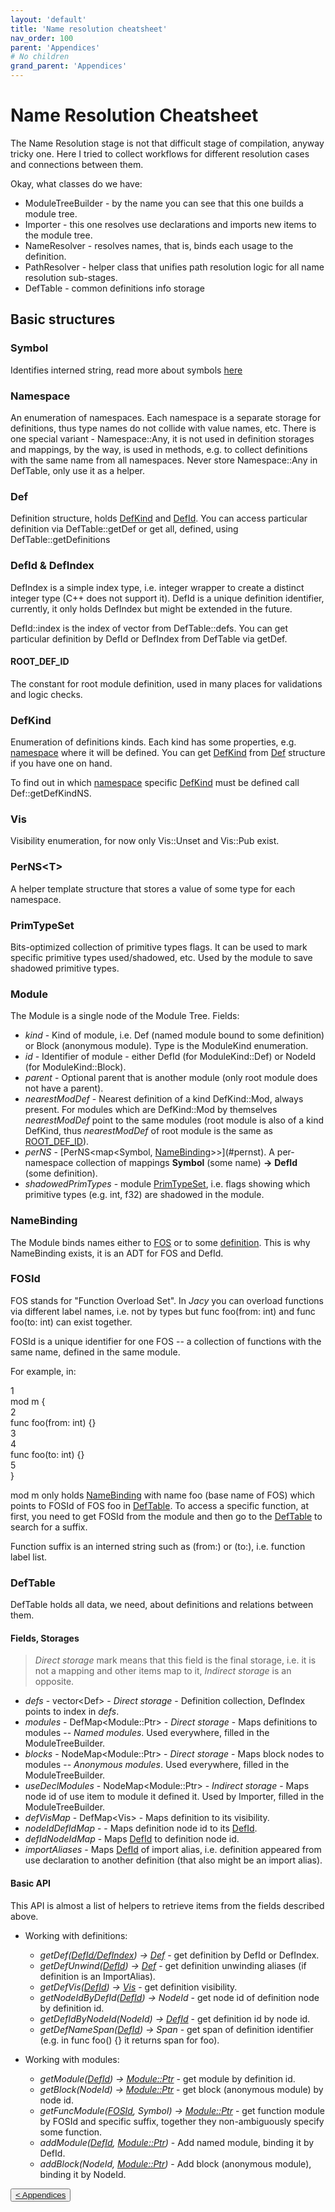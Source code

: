 ```yaml
---
layout: 'default'
title: 'Name resolution cheatsheet'
nav_order: 100
parent: 'Appendices'
# No children
grand_parent: 'Appendices'
---
```


# Name Resolution Cheatsheet

The Name Resolution stage is not that difficult stage of compilation, anyway tricky one.
Here I tried to collect workflows for different resolution cases and connections between them.

Okay, what classes do we have:

- <span class="inline-code highlight-jc hljs">ModuleTreeBuilder</span> - by the name you can see that this one builds a module tree.
- <span class="inline-code highlight-jc hljs">Importer</span> - this one resolves <span class="inline-code highlight-jc hljs"><span class="hljs-keyword">use</span></span> declarations and imports new items to the module tree.
- <span class="inline-code highlight-jc hljs">NameResolver</span> - resolves names, that is, binds each usage to the definition.
- <span class="inline-code highlight-jc hljs">PathResolver</span> - helper class that unifies path resolution logic for all name resolution sub-stages.
- <span class="inline-code highlight-jc hljs">DefTable</span> - common definitions info storage

## Basic structures

### <span class="inline-code highlight-jc hljs">Symbol</span>

Identifies interned string, read more about symbols [here](../code-docs/interning.md)

### <span class="inline-code highlight-jc hljs">Namespace</span>

An enumeration of namespaces. Each namespace is a separate storage for definitions, thus type names do not collide with value names, etc.
There is one special variant - <span class="inline-code highlight-jc hljs">Namespace::Any</span>, it is not used in definition storages and mappings, by the way, is used in methods, e.g. to collect definitions with the same name from all namespaces. Never store <span class="inline-code highlight-jc hljs">Namespace::Any</span> in <span class="inline-code highlight-jc hljs">DefTable</span>, only use it as a helper.

### <span class="inline-code highlight-jc hljs">Def</span>

Definition structure, holds [<span class="inline-code highlight-jc hljs">DefKind</span>](#defkind) and [<span class="inline-code highlight-jc hljs">DefId</span>](#defid-and-defindex). You can access particular definition via <span class="inline-code highlight-jc hljs">DefTable::getDef</span> or get all, defined, using <span class="inline-code highlight-jc hljs">DefTable::getDefinitions</span>

### <span class="inline-code highlight-jc hljs">DefId</span> & <span class="inline-code highlight-jc hljs">DefIndex</span>

<span class="inline-code highlight-jc hljs">DefIndex</span> is a simple index type, i.e. integer wrapper to create a distinct integer type (C++ does not support it).
<span class="inline-code highlight-jc hljs">DefId</span> is a unique definition identifier, currently, it only holds <span class="inline-code highlight-jc hljs">DefIndex</span> but might be extended in the future.

<span class="inline-code highlight-jc hljs">DefId::index</span> is the index of vector from <span class="inline-code highlight-jc hljs">DefTable::defs</span>. You can get particular definition by <span class="inline-code highlight-jc hljs">DefId</span> or <span class="inline-code highlight-jc hljs">DefIndex</span> from <span class="inline-code highlight-jc hljs">DefTable</span> via <span class="inline-code highlight-jc hljs">getDef</span>.

#### <span class="inline-code highlight-jc hljs">ROOT_DEF_ID</span>

The constant for root module definition, used in many places for validations and logic checks.

### <span class="inline-code highlight-jc hljs">DefKind</span>

Enumeration of definitions kinds. Each kind has some properties, e.g. [namespace](#namespace) where it will be defined.
You can get [<span class="inline-code highlight-jc hljs">DefKind</span>](#defkind) from [<span class="inline-code highlight-jc hljs">Def</span>](#def) structure if you have one on hand.

To find out in which [namespace](#namespace) specific [<span class="inline-code highlight-jc hljs">DefKind</span>](#defkind) must be defined call <span class="inline-code highlight-jc hljs">Def::getDefKindNS</span>.

### <span class="inline-code highlight-jc hljs">Vis</span>

Visibility enumeration, for now only <span class="inline-code highlight-jc hljs">Vis::Unset</span> and <span class="inline-code highlight-jc hljs">Vis::Pub</span> exist.

### <span class="inline-code highlight-jc hljs">PerNS&lt;T&gt;</span>

A helper template structure that stores a value of some type for each namespace.

### <span class="inline-code highlight-jc hljs">PrimTypeSet</span>

Bits-optimized collection of primitive types flags. It can be used to mark specific primitive types used/shadowed, etc.
Used by the module to save shadowed primitive types.

### <span class="inline-code highlight-jc hljs">Module</span>

The <span class="inline-code highlight-jc hljs">Module</span> is a single node of the Module Tree.
Fields:

- _kind_  - Kind of module, i.e. <span class="inline-code highlight-jc hljs">Def</span> (named module bound to some definition) or <span class="inline-code highlight-jc hljs">Block</span> (anonymous module). Type is the <span class="inline-code highlight-jc hljs">ModuleKind</span> enumeration.
- _id_ - Identifier of module - either <span class="inline-code highlight-jc hljs">DefId</span> (for <span class="inline-code highlight-jc hljs">ModuleKind::Def</span>) or <span class="inline-code highlight-jc hljs">NodeId</span> (for <span class="inline-code highlight-jc hljs">ModuleKind::Block</span>).
- _parent_ - Optional parent that is another module (only root module does not have a parent).
- _nearestModDef_ - Nearest definition of a kind <span class="inline-code highlight-jc hljs">DefKind::Mod</span>, always present. For modules which are <span class="inline-code highlight-jc hljs">DefKind::Mod</span> by themselves _nearestModDef_ point to the same modules (root module is also of a kind <span class="inline-code highlight-jc hljs">DefKind</span>, thus _nearestModDef_ of root module is the same as [<span class="inline-code highlight-jc hljs">ROOT_DEF_ID</span>](#root_def_id)).
- _perNS_ - [PerNS<map<Symbol, [NameBinding](#namebinding)>>](#pernst). A per-namespace collection of mappings __Symbol__ (some name) __->__ __DefId__ (some definition).
- _shadowedPrimTypes_ - module [<span class="inline-code highlight-jc hljs">PrimTypeSet</span>](#primtypeset), i.e. flags showing which primitive types (e.g. <span class="inline-code highlight-jc hljs"><span class="hljs-type">int</span></span>, <span class="inline-code highlight-jc hljs"><span class="hljs-type">f32</span></span>) are shadowed in the module.

### <span class="inline-code highlight-jc hljs">NameBinding</span>

The <span class="inline-code highlight-jc hljs">Module</span> binds names either to [<span class="inline-code highlight-jc hljs">FOS</span>](#fosid) or to some [definition](#defid-and-defindex).
This is why <span class="inline-code highlight-jc hljs">NameBinding</span> exists, it is an ADT for <span class="inline-code highlight-jc hljs">FOS</span> and <span class="inline-code highlight-jc hljs">DefId</span>.

### <span class="inline-code highlight-jc hljs">FOSId</span>

FOS stands for "Function Overload Set". In _Jacy_ you can overload functions via different label names, i.e. not by types but <span class="inline-code highlight-jc hljs"><span class="hljs-keyword">func</span> <span class="hljs-title function_">foo</span>(from: <span class="hljs-type">int</span>)</span> and <span class="inline-code highlight-jc hljs"><span class="hljs-keyword">func</span> <span class="hljs-title function_">foo</span>(to: <span class="hljs-type">int</span>)</span> can exist together.

<span class="inline-code highlight-jc hljs">FOSId</span> is a unique identifier for one FOS -- a collection of functions with the same name, defined in the same module.

For example, in:

<div class="code-fence">
            <div class="copy"><i class="far fa-copy"></i></div>
            <div class="code line-numbers highlight-jc hljs">
                <div class="line-num" data-line-num="1">1</div><div class="line"><span class="hljs-keyword">mod</span> <span class="hljs-title class_">m</span> {</div><div class="line-num" data-line-num="2">2</div><div class="line">    <span class="hljs-keyword">func</span> <span class="hljs-title function_">foo</span>(from: <span class="hljs-type">int</span>) {}</div><div class="line-num" data-line-num="3">3</div><div class="line"></div><div class="line-num" data-line-num="4">4</div><div class="line">    <span class="hljs-keyword">func</span> <span class="hljs-title function_">foo</span>(to: <span class="hljs-type">int</span>) {}</div><div class="line-num" data-line-num="5">5</div><div class="line">}</div>
            </div>
        </div>

<span class="inline-code highlight-jc hljs"><span class="hljs-keyword">mod</span> <span class="hljs-title class_">m</span></span> only holds [<span class="inline-code highlight-jc hljs">NameBinding</span>](#namebinding) with name <span class="inline-code highlight-jc hljs">foo</span> (base name of FOS) which points to <span class="inline-code highlight-jc hljs">FOSId</span> of FOS <span class="inline-code highlight-jc hljs">foo</span> in [<span class="inline-code highlight-jc hljs">DefTable</span>](#deftable).
To access a specific function, at first, you need to get <span class="inline-code highlight-jc hljs">FOSId</span> from the module and then go to the [<span class="inline-code highlight-jc hljs">DefTable</span>](#deftable) to search for a suffix.

Function suffix is an interned string such as <span class="inline-code highlight-jc hljs">(from:)</span> or <span class="inline-code highlight-jc hljs">(to:)</span>, i.e. function label list.

### <span class="inline-code highlight-jc hljs">DefTable</span>

<span class="inline-code highlight-jc hljs">DefTable</span> holds all data, we need, about definitions and relations between them.

#### Fields, Storages

> _Direct storage_ mark means that this field is the final storage, i.e. it is not a mapping and other items map to it, _Indirect storage_ is an opposite.

- _defs_ - <span class="inline-code highlight-jc hljs">vector&lt;Def&gt;</span> - _Direct storage_ - Definition collection, <span class="inline-code highlight-jc hljs">DefIndex</span> points to index in _defs_.
- _modules_ - <span class="inline-code highlight-jc hljs">DefMap&lt;Module::Ptr&gt;</span> - _Direct storage_ - Maps definitions to modules -- _Named modules_. Used everywhere, filled in the <span class="inline-code highlight-jc hljs">ModuleTreeBuilder</span>.
- _blocks_ - <span class="inline-code highlight-jc hljs">NodeMap&lt;Module::Ptr&gt;</span> - _Direct storage_ - Maps block nodes to modules -- _Anonymous modules_. Used everywhere, filled in the <span class="inline-code highlight-jc hljs">ModuleTreeBuilder</span>.
- _useDeclModules_ - <span class="inline-code highlight-jc hljs">NodeMap&lt;Module::Ptr&gt;</span> - _Indirect storage_ - Maps node id of <span class="inline-code highlight-jc hljs"><span class="hljs-keyword">use</span></span> item to module it defined it. Used by <span class="inline-code highlight-jc hljs">Importer</span>, filled in the <span class="inline-code highlight-jc hljs">ModuleTreeBuilder</span>.
- _defVisMap_ - <span class="inline-code highlight-jc hljs">DefMap&lt;Vis&gt;</span> - Maps definition to its visibility.
- _nodeIdDefIdMap_ -  - Maps definition node id to its [<span class="inline-code highlight-jc hljs">DefId</span>](#defid-and-defindex).
- _defIdNodeIdMap_ - Maps [<span class="inline-code highlight-jc hljs">DefId</span>](#defid-and-defindex) to definition node id.
- _importAliases_ - Maps [<span class="inline-code highlight-jc hljs">DefId</span>](#defid-and-defindex) of import alias, i.e. definition appeared from <span class="inline-code highlight-jc hljs"><span class="hljs-keyword">use</span></span> declaration to another definition (that also might be an import alias).

#### Basic API

This API is almost a list of helpers to retrieve items from the fields described above.

- Working with definitions:
  - _getDef([DefId/DefIndex](#defid-and-defindex)) -> [Def](#def)_ - get definition by <span class="inline-code highlight-jc hljs">DefId</span> or <span class="inline-code highlight-jc hljs">DefIndex</span>.
  - _getDefUnwind([DefId](#defid-and-defindex)) -> [Def](#def)_ - get definition unwinding aliases (if definition is an <span class="inline-code highlight-jc hljs">ImportAlias</span>).
  - _getDefVis([DefId](#defid-and-defindex)) -> [Vis](#vis)_ - get definition visibility.
  - _getNodeIdByDefId([DefId](#defid-and-defindex)) -> NodeId_ - get node id of definition node by definition id.
  - _getDefIdByNodeId(NodeId) -> [DefId](#defid-and-defindex)_ - get definition id by node id.
  - _getDefNameSpan([DefId](#defid-and-defindex)) -> Span_ - get span of definition identifier (e.g. in <span class="inline-code highlight-jc hljs"><span class="hljs-keyword">func</span> <span class="hljs-title function_">foo</span>() {}</span> it returns span for <span class="inline-code highlight-jc hljs">foo</span>).

- Working with modules:
  - _getModule([DefId](#defid-and-defindex)) -> [Module::Ptr](#module)_ - get module by definition id.
  - _getBlock(NodeId) -> [Module::Ptr](#module)_ - get block (anonymous module) by node id.
  - _getFuncModule([FOSId](#fosid), Symbol) -> [Module::Ptr](#module)_ - get function module by <span class="inline-code highlight-jc hljs">FOSId</span> and specific suffix, together they non-ambiguously specify some function.
  - _addModule([DefId](#defid-and-defindex), [Module::Ptr](#module))_ - Add named module, binding it by <span class="inline-code highlight-jc hljs">DefId</span>.
  - _addBlock(NodeId, [Module::Ptr](#module))_ - Add block (anonymous module), binding it by NodeId.
<div class="nav-btn-block">
    <button class="nav-btn left">
    <a class="link" href="/Jacy-Dev-Book/appendices/cheatsheets/index">< Appendices</a>
</button>

    
</div>
